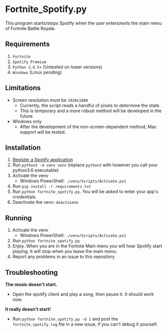 # Fortnite_Spotify.py
This program starts/stops Spotify when the user enters/exits the main menu of Fortnite Battle Royale.

## Requirements
1. `Fortnite`
2. `Spotify Premium`
3. `Python 3.6.5+` (Untested on lower versions)
4. `Windows` (Linux pending) 

## Limitations
 - Screen resolution must be `1920x1080`
   - Currently, the script reads a handful of pixels to determine the state.
   - This is temporary and a more robust method will be developed in the future.
 - Windows only
   - After the development of the non-screen-dependent method, Mac support will be tested.

## Installation
1. [Register a Spotify application](https://beta.developer.spotify.com/documentation/general/guides/app-settings/#register-your-app)
2. Run `python3 -m venv venv` (replace `python3` with however you call your python3.6 executable)
3. Activate the venv
    - Windows PowerShell: `./venv/Scripts/Activate.ps1`
4. Run `pip install -r requirements.txt`
5. Run `python fortnite_spotify.py`. You will be asked to enter your app's credentials.
5. Deactivate the venv: `deactivate`

## Running
1. Activate the venv
    - Windows PowerShell: `./venv/Scripts/Activate.ps1`
2. Run `python fortnite_spotify.py`
3. Enjoy. When you are in the Fortnite Main menu you will hear Spotify start playing. It will stop when you leave the main menu. 
4. Report any problems in an issue to this repository

## Troubleshooting

**The music doesn't start.**
 - Open the spotify client and play a song, then pause it. It should work now.
 
**It really doesn't start!**
 - Run `python fortnite_spotify.py -d 1` and post the `fortnite_spotify.log` file in a new issue, if you can't debug it yourself.